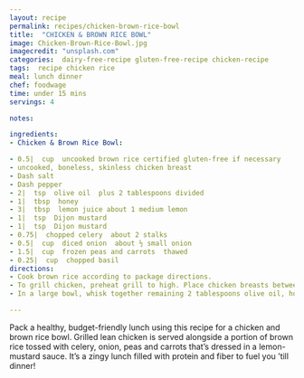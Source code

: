 ```yaml
---
layout: recipe
permalink: recipes/chicken-brown-rice-bowl
title:  "CHICKEN & BROWN RICE BOWL"
image: Chicken-Brown-Rice-Bowl.jpg
imagecredit: "unsplash.com"
categories:  dairy-free-recipe gluten-free-recipe chicken-recipe
tags:  recipe chicken rice
meal: lunch dinner
chef: foodwage
time: under 15 mins
servings: 4

notes:

ingredients:
- Chicken & Brown Rice Bowl:

- 0.5|  cup  uncooked brown rice certified gluten-free if necessary
- uncooked, boneless, skinless chicken breast
- Dash salt
- Dash pepper
- 2|  tsp  olive oil  plus 2 tablespoons divided
- 1|  tbsp  honey
- 3|  tbsp  lemon juice about 1 medium lemon
- 1|  tsp  Dijon mustard
- 1|  tsp  Dijon mustard
- 0.75|  chopped celery  about 2 stalks
- 0.5|  cup  diced onion  about ½ small onion
- 1.5|  cup  frozen peas and carrots  thawed
- 0.25|  cup  chopped basil
directions:
- Cook brown rice according to package directions.
- To grill chicken, preheat grill to high. Place chicken breasts between two pieces of wax paper and, using a meat mallet, pound to 0.5-inch thickness. Season chicken breasts with salt and pepper, and lightly rub with 2 teaspoons olive oil. To prevent sticking, lightly oil the grill grate before adding chicken. Cook chicken until firm to the touch, about 2-3 minutes per side. (Alternatively, you may bake or cook chicken in a skillet on the stovetop until firm and opaque throughout.)
- In a large bowl, whisk together remaining 2 tablespoons olive oil, honey, lemon juice and Dijon mustard. Add celery, onion, peas and carrots, and brown rice; toss to coat. Divide rice mixture into 4 servings (about 0.75 cups rice mixture or 137 grams each). Top each with about 4 ounces grilled chicken. Leftovers will keep in the refrigerator for up to 5 days.

---
```


Pack a healthy, budget-friendly lunch using this recipe for a chicken and brown rice bowl. Grilled lean chicken is served alongside a portion of brown rice tossed with celery, onion, peas and carrots that’s dressed in a lemon-mustard sauce. It’s a zingy lunch filled with protein and fiber to fuel you ’till dinner!